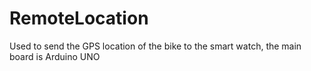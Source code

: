 # RemoteLocation
Used to send the GPS location of the bike to the smart watch, the main board is Arduino UNO
